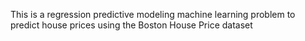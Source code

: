 This is a regression predictive modeling machine learning problem to predict house prices using the Boston House Price dataset

